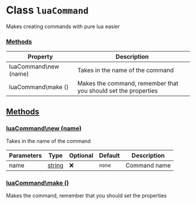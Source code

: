 
# Class `luaCommand`
Makes creating commands with pure lua easier









### [Methods](#Methods)
| Property | Description |
| -------- | ----------- |
| luaCommand\new (name) | Takes in the name of the command |
| luaCommand\make () | Makes the command, remember that you should set the properties |



## [Methods](#Methods)

### [luaCommand\new (name)](#luaCommand\new)
Takes in the name of the command



| Parameters | Type | Optional | Default | Description |
| --------------- | ---- | -------- | ------- | ----------- |
| name | <a class="type" href="https://www.lua.org/manual/5.1/manual.html#5.4">string</a> | ❌ | `none` |  Command name |











### [luaCommand\make ()](#luaCommand\make)
Makes the command, remember that you should set the properties











